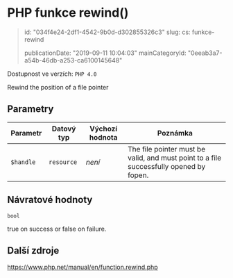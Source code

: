 PHP funkce rewind()
===================

> id: "034f4e24-2df1-4542-9b0d-d302855326c3"
> slug:
> 	cs: funkce-rewind
>
> publicationDate: "2019-09-11 10:04:03"
> mainCategoryId: "0eeab3a7-a54b-46db-a253-ca6100145648"

Dostupnost ve verzích: `PHP 4.0`

Rewind the position of a file pointer


Parametry
--------------

| Parametr | Datový typ | Výchozí hodnota | Poznámka |
|-----|-----|-----|-----|
| `$handle` | `resource` | *není* | The file pointer must be valid, and must point to a file successfully opened by fopen. |


Návratové hodnoty
----------------

`bool`

true on success or false on failure.

Další zdroje
------------

https://www.php.net/manual/en/function.rewind.php
